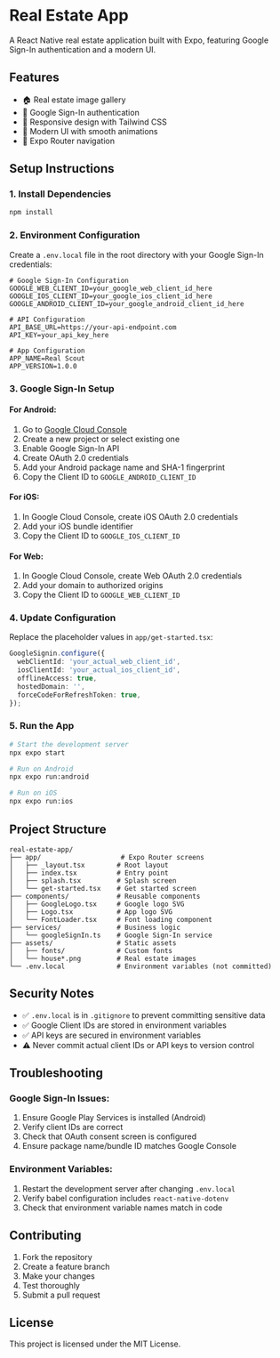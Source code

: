 # Real Estate App

A React Native real estate application built with Expo, featuring Google Sign-In authentication and a modern UI.

## Features

- 🏠 Real estate image gallery
- 🔐 Google Sign-In authentication
- 📱 Responsive design with Tailwind CSS
- 🎨 Modern UI with smooth animations
- 🔄 Expo Router navigation

## Setup Instructions

### 1. Install Dependencies

```bash
npm install
```

### 2. Environment Configuration

Create a `.env.local` file in the root directory with your Google Sign-In credentials:

```env
# Google Sign-In Configuration
GOOGLE_WEB_CLIENT_ID=your_google_web_client_id_here
GOOGLE_IOS_CLIENT_ID=your_google_ios_client_id_here
GOOGLE_ANDROID_CLIENT_ID=your_google_android_client_id_here

# API Configuration
API_BASE_URL=https://your-api-endpoint.com
API_KEY=your_api_key_here

# App Configuration
APP_NAME=Real Scout
APP_VERSION=1.0.0
```

### 3. Google Sign-In Setup

#### For Android:
1. Go to [Google Cloud Console](https://console.cloud.google.com/)
2. Create a new project or select existing one
3. Enable Google Sign-In API
4. Create OAuth 2.0 credentials
5. Add your Android package name and SHA-1 fingerprint
6. Copy the Client ID to `GOOGLE_ANDROID_CLIENT_ID`

#### For iOS:
1. In Google Cloud Console, create iOS OAuth 2.0 credentials
2. Add your iOS bundle identifier
3. Copy the Client ID to `GOOGLE_IOS_CLIENT_ID`

#### For Web:
1. In Google Cloud Console, create Web OAuth 2.0 credentials
2. Add your domain to authorized origins
3. Copy the Client ID to `GOOGLE_WEB_CLIENT_ID`

### 4. Update Configuration

Replace the placeholder values in `app/get-started.tsx`:

```typescript
GoogleSignin.configure({
  webClientId: 'your_actual_web_client_id',
  iosClientId: 'your_actual_ios_client_id',
  offlineAccess: true,
  hostedDomain: '',
  forceCodeForRefreshToken: true,
});
```

### 5. Run the App

```bash
# Start the development server
npx expo start

# Run on Android
npx expo run:android

# Run on iOS
npx expo run:ios
```

## Project Structure

```
real-estate-app/
├── app/                    # Expo Router screens
│   ├── _layout.tsx        # Root layout
│   ├── index.tsx          # Entry point
│   ├── splash.tsx         # Splash screen
│   └── get-started.tsx    # Get started screen
├── components/            # Reusable components
│   ├── GoogleLogo.tsx     # Google logo SVG
│   ├── Logo.tsx           # App logo SVG
│   └── FontLoader.tsx     # Font loading component
├── services/              # Business logic
│   └── googleSignIn.ts    # Google Sign-In service
├── assets/                # Static assets
│   ├── fonts/             # Custom fonts
│   └── house*.png         # Real estate images
└── .env.local             # Environment variables (not committed)
```

## Security Notes

- ✅ `.env.local` is in `.gitignore` to prevent committing sensitive data
- ✅ Google Client IDs are stored in environment variables
- ✅ API keys are secured in environment variables
- ⚠️ Never commit actual client IDs or API keys to version control

## Troubleshooting

### Google Sign-In Issues:
1. Ensure Google Play Services is installed (Android)
2. Verify client IDs are correct
3. Check that OAuth consent screen is configured
4. Ensure package name/bundle ID matches Google Console

### Environment Variables:
1. Restart the development server after changing `.env.local`
2. Verify babel configuration includes `react-native-dotenv`
3. Check that environment variable names match in code

## Contributing

1. Fork the repository
2. Create a feature branch
3. Make your changes
4. Test thoroughly
5. Submit a pull request

## License

This project is licensed under the MIT License.